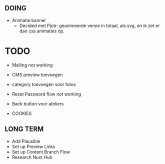 ## DOING
- Animatie banner
  - Decided met Pjotr: geanimeerde versie in totaal, als svg, en ik zet er dan css animaties op. 

# TODO
- Mailing not working
- CMS preview toevoegen

- category toevoegen voor fotos
- Reset Password flow not working
- Back button voor ateliers
- COOKIES

## LONG TERM
- Add Plausible
- Set up Preview Links
- Set up Content Branch Flow
- Research Nuxt Hub

